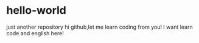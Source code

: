 # hello-world
just another repository
hi github,let me learn coding from you!
I want learn code and english here!
